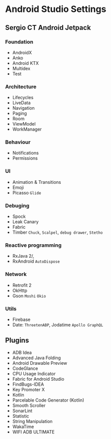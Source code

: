 # Android Studio Settings

## Sergio CT Android Jetpack

### Foundation
- AndroidX
- Anko
- Android KTX
- Multidex
- Test

### Architecture
- Lifecycles
- LiveData
- Navigation
- Paging
- Room
- ViewModel
- WorkManager

### Behaviour
- Notifications
- Permissions

### UI
- Animation & Transitions
- Emoji
- Picasso
`Glide`

### Debuging
- Spock
- Leak Canary
- Fabric
- Timber
`Chuck`, `Scalpel`, `debug drawer`, `Stetho`
  
### Reactive programming
- RxJava 2/, 
- RxAndroid
`AutoDispose`

### Network
- Retrofit 2
- OkHttp
- Gson
`Moshi`
`Okio`

### Utils
- Firebase
- Date: `ThreetenABP`, Jodatime
`Apollo GraphQL`

## Plugins
- ADB Idea
- Advanced Java Folding
- Android Drawable Preview
- CodeGlance
- CPU Usage Indicator
- Fabric for Android Studio
- FindBugs-IDEA
- Key Promoter X
- Kotlin
- Parcelable Code Generator (Kotlin)
- Smooth Scroller
- SonarLint
- Statistic
- String Manipulation
- WakaTime
- WIFI ADB ULTIMATE



